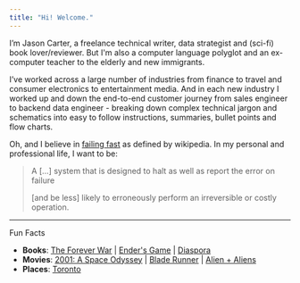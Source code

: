 ```yaml
---
title: "Hi! Welcome."
---
```


<!-- ![](about.jpg) -->

I’m Jason Carter, a freelance technical writer, data strategist and (sci-fi) book lover/reviewer. But I'm also a computer language polyglot and an ex-computer teacher to the elderly and new immigrants. 

I’ve worked across a large number of industries from finance to travel and consumer electronics to entertainment media. And in each new industry I worked up and down the end-to-end customer journey from sales engineer to backend data engineer - breaking down complex technical jargon and schematics into easy to follow instructions, summaries, bullet points and flow charts.

Oh, and I believe in [failing fast](https://en.wikipedia.org/wiki/Fail-fast) as defined by wikipedia. In my personal and professional life, I want to be:

> A \[...\] system that is designed to halt as well as report the error on failure
>
> \[and be less\] likely to erroneously perform an irreversible or costly operation.

* * *

Fun Facts

*   **Books**: [The Forever War](http://en.wikipedia.org/wiki/The_Forever_War) | [Ender's Game](http://en.wikipedia.org/wiki/Ender%27s_Game) | [Diaspora](https://en.wikipedia.org/wiki/Diaspora_(novel))
*   **Movies**: [2001: A Space Odyssey](http://en.wikipedia.org/wiki/2001:_A_Space_Odyssey_(film)) | [Blade Runner](http://en.wikipedia.org/wiki/Blade_Runner) | [Alien + Aliens](http://en.wikipedia.org/wiki/Alien_(film))
*   **Places**: [Toronto](http://www.flickr.com/search/?q=Toronto)